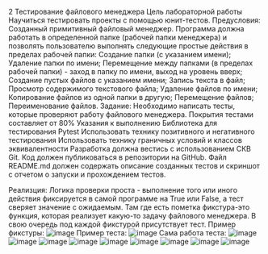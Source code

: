 2 Тестирование файлового менеджера
Цель лабораторной работы
Научиться тестировать проекты с помощью юнит-тестов.
Предусловия: 
Созданный примитивный файловый менеджер.
Программа должна работать в определенной папке (рабочей папки менеджера) и позволять пользователю выполнять следующие простые действия в пределах рабочей папки:
Создание папки (с указанием имени);
Удаление папки по имени;
Перемещение между папками (в пределах рабочей папки) - заход в папку по имени, выход на уровень вверх;
Создание пустых файлов с указанием имени;
Запись текста в файл;
Просмотр содержимого текстового файла;
Удаление файлов по имени;
Копирование файлов из одной папки в другую;
Перемещение файлов;
Переименование файлов.
Задание: 
Необходимо написать тесты, которые проверяют работу файлового менеджера.
Покрытия тестами составляет от 80% 
Указания к выполнению
Библиотека для тестирования Pytest
Использовать технику позитивного и негативного тестирования
Использовать технику граничных условий и классов эквивалентности
Разработка должна вестись с использованием СКВ Git. Код должен публиковаться в репозитории на GitHub.
Файл README.md должен содержать описание созданных тестов и скриншот с отчетом о запуски и прохождением тестов.

Реализция:
Логика проверки проста - выполнение того или иного действия фиксируется в самой программе на True или False, а тест сверяет значение с ожидаемым.
Там где есть пометка фикстура-это функция, которая реализует какую-то задачу файлового менеджера. В свою очередь под каждой фикстурой присутствует тест.
Пример фикстуры:
![image](https://user-images.githubusercontent.com/90782743/146684644-31c61265-6d31-4c27-a237-dda4c8f870b1.png)
Пример теста:
![image](https://user-images.githubusercontent.com/90782743/146684684-59c7e121-ad79-4ff9-80ed-68b2301b229c.png)
Сама работа теста:
![image](https://user-images.githubusercontent.com/75733634/146646409-fd86234d-40a1-4b54-9a9d-395f65051bf9.png)
![image](https://user-images.githubusercontent.com/75733634/146646415-fba52c77-908e-4e5c-8faa-7ef4fc0d8724.png)
![image](https://user-images.githubusercontent.com/75733634/146646421-f9beeb5d-65ed-45ca-aed5-8af609e583f8.png)
![image](https://user-images.githubusercontent.com/75733634/146646429-b94ba47e-1f0a-4fa2-825e-c1b62520f41e.png)
![image](https://user-images.githubusercontent.com/75733634/146646435-66340ff4-e2ea-402f-9144-35d331053701.png)
![image](https://user-images.githubusercontent.com/75733634/146646443-d584c775-93e8-4efd-9321-484e39f7de30.png)
![image](https://user-images.githubusercontent.com/75733634/146646447-b733b3d0-ec47-4393-a20d-77faeda92f40.png)
![image](https://user-images.githubusercontent.com/75733634/146646453-f2017cbd-5a47-4a30-8521-624d532b5a87.png)
![image](https://user-images.githubusercontent.com/75733634/146646460-009a167e-4c8b-4fa7-985a-1d18452d503c.png)


